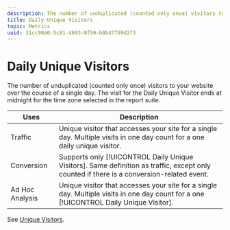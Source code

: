 ```yaml
---
description: The number of unduplicated (counted only once) visitors to your website over the course of a single day. The visit for the Daily Unique Visitor ends at midnight for the time zone selected in the report suite.
title: Daily Unique Visitors
topic: Metrics
uuid: 31cc98e0-5c81-4893-9f50-b0b47799d2f3
---
```


# Daily Unique Visitors

The number of unduplicated (counted only once) visitors to your website over the course of a single day. The visit for the Daily Unique Visitor ends at midnight for the time zone selected in the report suite.

|  Uses  | Description  |
|---|---|
|  Traffic  | Unique visitor that accesses your site for a single day. Multiple visits in one day count for a one daily unique visitor.  |
|  Conversion  |Supports only [!UICONTROL Daily Unique Visitors]. Same definition as traffic, except only counted if there is a conversion-related event.  |
|  Ad Hoc Analysis  |Unique visitor that accesses your site for a single day. Multiple visits in one day count for a one [!UICONTROL Daily Unique Visitor].  |

See [Unique Visitors](/help/components/c-variables/c-metrics/metrics-unique-visitors.md).
